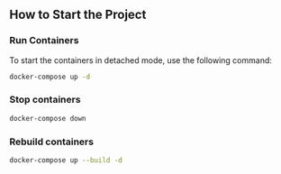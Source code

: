 ## How to Start the Project

### Run Containers

To start the containers in detached mode, use the following command:

```bash
docker-compose up -d
```

### Stop containers

```bash
docker-compose down
```

### Rebuild containers

```bash
docker-compose up --build -d
```
